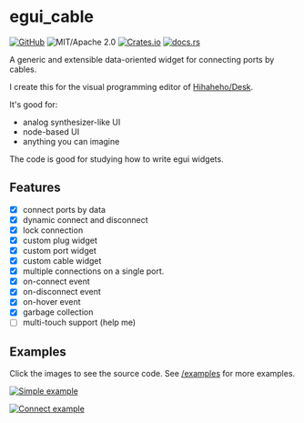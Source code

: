 # egui_cable

[![GitHub](https://img.shields.io/badge/GitHub-ryo33/egui__cable-222222)](https://github.com/ryo33/egui_cable)
![MIT/Apache 2.0](https://img.shields.io/badge/license-MIT%2FApache--2.0-blue.svg)
[![Crates.io](https://img.shields.io/crates/v/egui_cable)](https://crates.io/crates/egui_cable)
[![docs.rs](https://img.shields.io/docsrs/egui_cable)](https://docs.rs/egui_cable)

A generic and extensible data-oriented widget for connecting ports by cables.

I create this for the visual programming editor of [Hihaheho/Desk](https://github.com/Hihaheho/Desk).

It's good for:

- analog synthesizer-like UI
- node-based UI
- anything you can imagine

The code is good for studying how to write egui widgets.

## Features

- [x] connect ports by data
- [x] dynamic connect and disconnect
- [x] lock connection
- [x] custom plug widget
- [x] custom port widget
- [x] custom cable widget
- [x] multiple connections on a single port.
- [x] on-connect event
- [x] on-disconnect event
- [x] on-hover event
- [x] garbage collection
- [ ] multi-touch support (help me)

## Examples

Click the images to see the source code. See [/examples](https://github.com/ryo33/egui_cable/blob/main/examples) for more examples.

[![Simple example](https://user-images.githubusercontent.com/8780513/170413124-5400d9b4-8f10-4607-bc37-23acc8c6b842.png)](https://github.com/ryo33/egui_cable/blob/main/examples/simple.rs)

[![Connect example](https://user-images.githubusercontent.com/8780513/170408794-ef879b04-9095-4c48-94d6-4773af9437e1.png)](https://github.com/ryo33/egui_cable/blob/main/examples/connect.rs)

